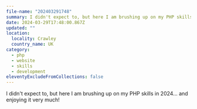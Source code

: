 ```yaml
---
file-name: "202403291748"
summary: I didn't expect to, but here I am brushing up on my PHP skills in 2024... and enjoying it very much!
date: 2024-03-29T17:48:00.867Z
updated: ""
location:
  locality: Crawley
  country_name: UK
category:
  - php
  - website
  - skills
  - development
eleventyExcludeFromCollections: false
---
```


I didn't expect to, but here I am brushing up on my PHP skills in 2024... and enjoying it very much!
